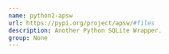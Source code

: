 ```yaml
---
name: python2-apsw
url: https://pypi.org/project/apsw/#files
description: Another Python SQLite Wrapper.
group: None
---
```

